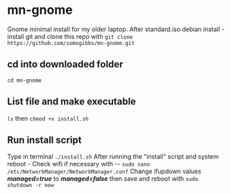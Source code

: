 # mn-gnome
Gnome minimal install for my older laptop.
After standard.iso debian install - install git and clone this repo with `git clone https://github.com/somogibbs/mn-gnome.git` 
## cd into downloaded folder 
`cd mn-gnome`
## List file and make executable 
`ls` then `chmod +x install.sh` 
## Run install script
Type in terminal `./install.sh`
After running the "install" script and system reboot -
Check wifi if necessary with -- `sudo nano /etc/NetworkManager/NetworkManager.conf`
Change ifupdown values ***managed=true*** to ***managed=false*** then save and reboot with `sudo shutdown -r now`


